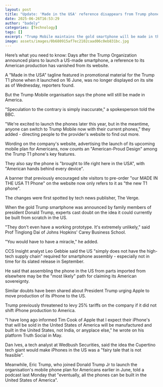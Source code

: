 ```yaml
---
layout: post
title: "Update: 'Made in the USA' reference disappears from Trump phone listing"
date: 2025-06-26T16:53:29
author: "badely"
categories: [Technology]
tags: []
excerpt: "Trump Mobile maintains the gold smartphone will be made in the US, despite the  changed wording on its website."
image: assets/images/0b680915af7ec2102caad06c0eb831bc.jpg
---
```


Here’s what you need to know: Days after the Trump Organization announced plans to launch a US-made smartphone, a reference to its American production has vanished from its website.

A "Made in the USA" tagline featured in promotional material for the Trump T1 phone when it launched on 16 June, was no longer displayed on its site as of Wednesday, reporters found.

But the Trump Mobile organisation says the phone will still be made in America.

"Speculation to the contrary is simply inaccurate," a spokesperson told the BBC.

"We're excited to launch the phones later this year, but in the meantime, anyone can switch to Trump Mobile now with their current phones," they added - directing people to the provider's website to find out more.

Wording on the company's website, advertising the launch of its upcoming mobile plan for Americans, now counts an "American-Proud Design" among the Trump T1 phone's key features.

They also say the phone is "brought to life right here in the USA", with "American hands behind every device".

A banner that previously encouraged site visitors to pre-order "our MADE IN THE USA T1 Phone" on the website now only refers to it as "the new T1 phone".

The changes were first spotted by tech news publisher, The Verge.

When the gold Trump smartphone was announced by family members of president Donald Trump, experts cast doubt on the idea it could currently be built from scratch in the US.

"They don't even have a working prototype. It's extremely unlikely," said Prof Tinglong Dai of Johns Hopkins' Carey Business School.

"You would have to have a miracle," he added.

CCS Insight analyst Leo Gebbie said the US "simply does not have the high-tech supply chain" required for smartphone assembly -  especially not in time for its slated release in September.

He said that assembling the phone in the US from parts imported from elsewhere may be the "most likely" path for claiming its American sovereignty.

Similar doubts have been shared about President Trump urging Apple to move production of its iPhone to the US.

Trump previously threatened to levy 25% tariffs on the company if it did not shift iPhone production to America.

"I have long ago informed Tim Cook of Apple that I expect their iPhone's that will be sold in the United  States of America will be manufactured and built in the United States, not India, or anyplace else," he wrote on his platform Truth Social in May.

Dan Ives, a tech analyst at Wedbush Securities, said the idea the Cupertino tech giant would make iPhones in the US was a "fairy tale that is not feasible".

Meanwhile, Eric Trump, who joined Donald Trump Jr to launch the organisation's mobile phone plan for Americans earlier in June, told a podcast last Monday that "eventually, all the phones can be built in the United States of America".

